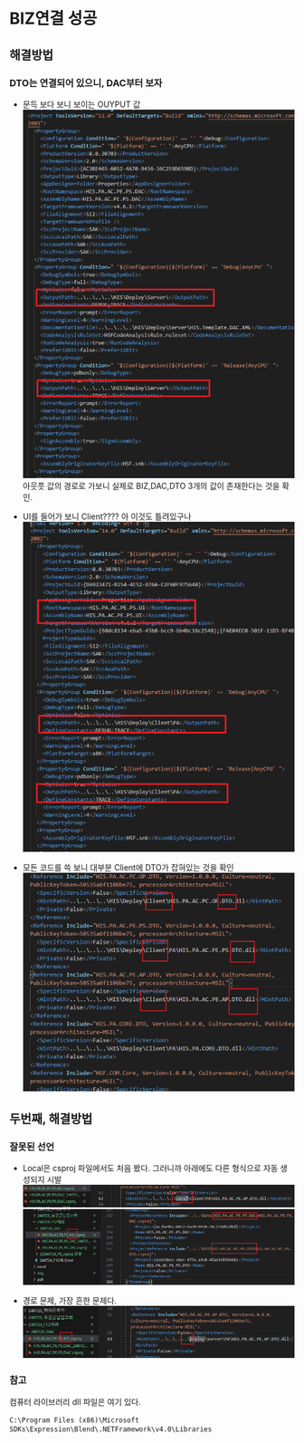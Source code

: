



# BIZ연결 성공
## 해결방법

### DTO는 연결되어 있으니, DAC부터 보자

- 문득 보다 보니 보이는 OUYPUT 값
    ![](/보라매SI/img/2024-07-26F12DAC아읏픗봐라.png)
    아웃풋 값의 경로로 가보니 실제로 BIZ,DAC,DTO 3개의 값이 존재한다는 것을 확인.

- UI를 들어가 보니 Client???? 아 이것도 틀려있구나
    ![](/보라매SI/img/2024-07-26F12DAC아읏픗봐라2.png)

- 모든 코드를 쓱 보니 대부분 Client에 DTO가 잡혀있는 것을 확인
    ![](/보라매SI/img/2024-07-26F12DAC아읏픗봐라3.png)



## 두번째, 해결방법
### 잘못된 선언
- Local은 csproj 파일에서도 처음 봤다. 그러니까 아래에도 다른 형식으로 자동 생성되지 시발
    ![](/보라매SI/img/2024-07-26F12BIZ참조봐라1.png)
    ![](/보라매SI/img/2024-07-26F12BIZ참조봐라2.png)

- 경로 문제, 가장 흔한 문제다.
    ![](/보라매SI/img/2024-07-26F12BIZ참조봐라3.png)


### 참고
컴퓨터 라이브러리 dll 파일은 여기 있다.
```
C:\Program Files (x86)\Microsoft SDKs\Expression\Blend\.NETFramework\v4.0\Libraries
```


